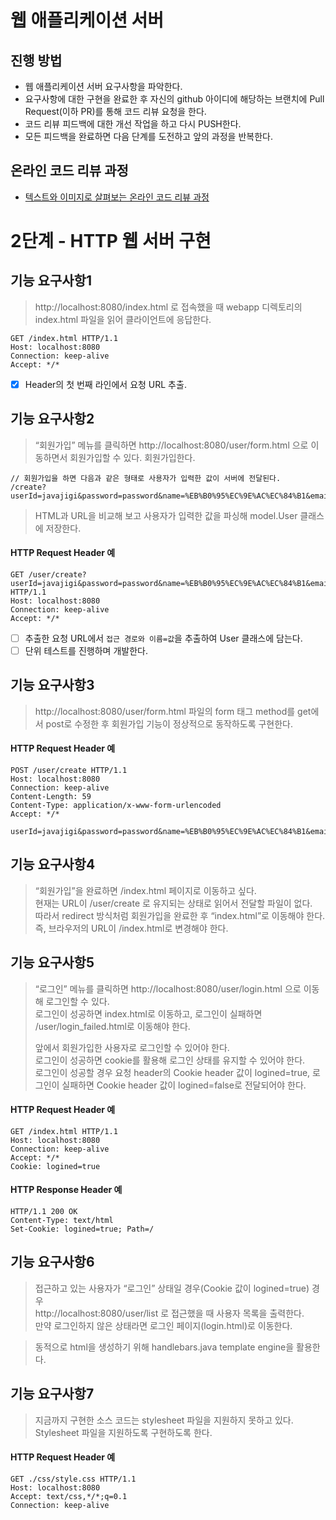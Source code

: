 # 웹 애플리케이션 서버
## 진행 방법
* 웹 애플리케이션 서버 요구사항을 파악한다.
* 요구사항에 대한 구현을 완료한 후 자신의 github 아이디에 해당하는 브랜치에 Pull Request(이하 PR)를 통해 코드 리뷰 요청을 한다.
* 코드 리뷰 피드백에 대한 개선 작업을 하고 다시 PUSH한다.
* 모든 피드백을 완료하면 다음 단계를 도전하고 앞의 과정을 반복한다.

## 온라인 코드 리뷰 과정
* [텍스트와 이미지로 살펴보는 온라인 코드 리뷰 과정](https://github.com/next-step/nextstep-docs/tree/master/codereview)

# 2단계 - HTTP 웹 서버 구현
## 기능 요구사항1
> http://localhost:8080/index.html 로 접속했을 때 webapp 디렉토리의 index.html 파일을 읽어 클라이언트에 응답한다.

```text
GET /index.html HTTP/1.1
Host: localhost:8080
Connection: keep-alive
Accept: */*
```
- [X] Header의 첫 번째 라인에서 요청 URL 추출.

## 기능 요구사항2
> “회원가입” 메뉴를 클릭하면 http://localhost:8080/user/form.html 으로 이동하면서 회원가입할 수 있다. 회원가입한다.

```text
// 회원가입을 하면 다음과 같은 형태로 사용자가 입력한 값이 서버에 전달된다.
/create?userId=javajigi&password=password&name=%EB%B0%95%EC%9E%AC%EC%84%B1&email=javajigi%40slipp.net
```

> HTML과 URL을 비교해 보고 사용자가 입력한 값을 파싱해 model.User 클래스에 저장한다.
#### HTTP Request Header 예
```text
GET /user/create?userId=javajigi&password=password&name=%EB%B0%95%EC%9E%AC%EC%84%B1&email=javajigi%40slipp.net HTTP/1.1
Host: localhost:8080
Connection: keep-alive
Accept: */*
```
- [ ] 추출한 요청 URL에서 `접근 경로와 이름=값`을 추출하여 User 클래스에 담는다.
- [ ] 단위 테스트를 진행하며 개발한다.

## 기능 요구사항3
> http://localhost:8080/user/form.html 파일의 form 태그 method를 get에서 post로 수정한 후 회원가입 기능이 정상적으로 동작하도록 구현한다.

#### HTTP Request Header 예
```text
POST /user/create HTTP/1.1
Host: localhost:8080
Connection: keep-alive
Content-Length: 59
Content-Type: application/x-www-form-urlencoded
Accept: */*

userId=javajigi&password=password&name=%EB%B0%95%EC%9E%AC%EC%84%B1&email=javajigi%40slipp.net
```

## 기능 요구사항4
> “회원가입”을 완료하면 /index.html 페이지로 이동하고 싶다.  
> 현재는 URL이 /user/create 로 유지되는 상태로 읽어서 전달할 파일이 없다.  
> 따라서 redirect 방식처럼 회원가입을 완료한 후 “index.html”로 이동해야 한다.  
> 즉, 브라우저의 URL이 /index.html로 변경해야 한다.

## 기능 요구사항5
> “로그인” 메뉴를 클릭하면 http://localhost:8080/user/login.html 으로 이동해 로그인할 수 있다.  
> 로그인이 성공하면 index.html로 이동하고, 로그인이 실패하면 /user/login_failed.html로 이동해야 한다.  
> 
> 앞에서 회원가입한 사용자로 로그인할 수 있어야 한다.  
> 로그인이 성공하면 cookie를 활용해 로그인 상태를 유지할 수 있어야 한다.  
> 로그인이 성공할 경우 요청 header의 Cookie header 값이 logined=true, 로그인이 실패하면 Cookie header 값이 logined=false로 전달되어야 한다.  

#### HTTP Request Header 예
```text
GET /index.html HTTP/1.1
Host: localhost:8080
Connection: keep-alive
Accept: */*
Cookie: logined=true
```

#### HTTP Response Header 예
```text
HTTP/1.1 200 OK
Content-Type: text/html
Set-Cookie: logined=true; Path=/
```

## 기능 요구사항6
> 접근하고 있는 사용자가 “로그인” 상태일 경우(Cookie 값이 logined=true) 경우  
> http://localhost:8080/user/list 로 접근했을 때 사용자 목록을 출력한다.  
> 만약 로그인하지 않은 상태라면 로그인 페이지(login.html)로 이동한다.

> 동적으로 html을 생성하기 위해 handlebars.java template engine을 활용한다.

## 기능 요구사항7
> 지금까지 구현한 소스 코드는 stylesheet 파일을 지원하지 못하고 있다.  
> Stylesheet 파일을 지원하도록 구현하도록 한다.  

#### HTTP Request Header 예
```text
GET ./css/style.css HTTP/1.1
Host: localhost:8080
Accept: text/css,*/*;q=0.1
Connection: keep-alive
```
